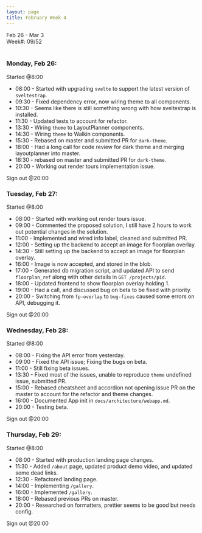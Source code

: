 ```yaml
---
layout: page
title: February Week 4
---
```


Feb 26 - Mar 3<br>
Week#: 09/52<br><br>

### Monday, Feb 26:

Started @8:00

- 08:00 - Started with upgrading `svelte` to support the latest version of `sveltestrap`.
- 09:30 - Fixed dependency error, now wiring theme to all components.
- 10:30 - Seems like there is still something wrong with how sveltestrap is installed.
- 11:30 - Updated tests to account for refactor.
- 13:30 - Wiring `theme` to LayoutPlanner components.
- 14:30 - Wiring `theme` to Walkin components.
- 15:30 - Rebased on master and submitted PR for `dark-theme`.
- 18:00 - Had a long call for code review for dark theme and merging layoutplanner into master.
- 18:30 - rebased on master and submitted PR for `dark-theme`.
- 20:00 - Working out render tours implementation issue.

Sign out @20:00

### Tuesday, Feb 27:

Started @8:00

- 08:00 - Started with working out render tours issue.
- 09:00 - Commented the proposed solution, I still have 2 hours to work out potential changes in the solution.
- 11:00 - Implemented and wired info label, cleaned and submitted PR.
- 12:00 - Setting up the backend to accept an image for floorplan overlay.
- 14:30 - Still setting up the backend to accept an image for floorplan overlay.
- 16:00 - Image is now accepted, and stored in the blob.
- 17:00 - Generated db migration script, and updated API to send `floorplan_ref` along with other details in `GET /projects/pid`.
- 18:00 - Updated frontend to show floorplan overlay holding 1.
- 19:00 - Had a call, and discussed bug on beta to be fixed with priority.
- 20:00 - Switching from `fp-overlay` to `bug-fixes` caused some errors on API, debugging it.

Sign out @20:00

### Wednesday, Feb 28:

Started @8:00

- 08:00 - Fixing the API error from yesterday.
- 09:00 - Fixed the API issue; Fixing the bugs on beta.
- 11:00 - Still fixing beta issues.
- 13:30 - Fixed most of the issues, unable to reproduce `theme` undefined issue, submitted PR.
- 15:00 - Rebased cheatsheet and accordion not opening issue PR on the master to account for the refactor and theme changes.
- 16:00 - Documented App init in `docs/architecture/webapp.md`.
- 20:00 - Testing beta.

Sign out @20:00

### Thursday, Feb 29:

Started @8:00

- 08:00 - Started with production landing page changes.
- 11:30 - Added `/about` page, updated product demo video, and updated some dead links.
- 12:30 - Refactored landing page.
- 14:00 - Implementing `/gallery`.
- 16:00 - Implemented `/gallery`.
- 18:00 - Rebased previous PRs on master.
- 20:00 - Researched on formatters, prettier seems to be good but needs config.

Sign out @20:00